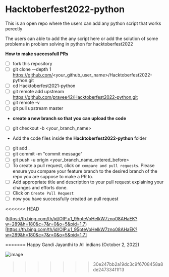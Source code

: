 # Hacktoberfest2022-python
This is an open repo where the users can add any python script that works perectly

The users can able to add the any script here or add the solution of some problems in problem solving in python for hacktoberfest2022


**How to make successfull PRs**

- [ ] fork this repository
- [ ] git clone --depth 1 https://github.com/<your_github_user_name>/Hacktoberfest2022-python.git
- [ ] cd Hacktoberfest2021-python
- [ ] git remote add upstream https://github.com/pravee42/Hacktoberfest2022-python.git
- [ ] git remote -v
- [ ] git pull upstream master

- **create a new branch so that you can upload the code**

- [ ] git checkout -b <your_branch_name>

- Add the code files inside the **Hacktoberfest2022-python** folder

- [ ] git add .
- [ ] git commit -m "commit message"
- [ ] git push -u origin <your_branch_name_entered_before>
- [ ]  To create a pull request, click on `compare and pull requests`. Please ensure you compare your feature branch to the desired branch of the repo you are suppose to make a PR to.
- [ ] Add appropriate title and description to your pull request explaining your changes and efforts done.
- [ ]  Click on `Create Pull Request`
- [ ] now you have successfully created an pull request

<<<<<<< HEAD

(https://th.bing.com/th/id/OIP.u1_95pteVoHelkW7zno08AHaEK?w=289&h=180&c=7&r=0&o=5&pid=1.7)[https://th.bing.com/th/id/OIP.u1_95pteVoHelkW7zno08AHaEK?w=289&h=180&c=7&r=0&o=5&pid=1.7]

=======
Happy Gandi Jayanthi to All indians (October 2, 2022)

![image](https://user-images.githubusercontent.com/65100038/193409018-283c38dd-8bda-4d8a-993a-08ede7c87461.png)
>>>>>>> 30e247bb2a19dc3c9f6708458a8de247334f1f13
